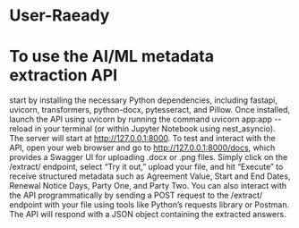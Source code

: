 # User-Raeady

# To use the AI/ML metadata extraction API
start by installing the necessary Python dependencies, including fastapi, uvicorn, transformers, python-docx, pytesseract, and Pillow. Once installed, launch the API using uvicorn by running the command uvicorn app:app --reload in your terminal (or within Jupyter Notebook using nest_asyncio). The server will start at http://127.0.0.1:8000. To test and interact with the API, open your web browser and go to http://127.0.0.1:8000/docs, which provides a Swagger UI for uploading .docx or .png files. Simply click on the /extract/ endpoint, select “Try it out,” upload your file, and hit “Execute” to receive structured metadata such as Agreement Value, Start and End Dates, Renewal Notice Days, Party One, and Party Two. You can also interact with the API programmatically by sending a POST request to the /extract/ endpoint with your file using tools like Python’s requests library or Postman. The API will respond with a JSON object containing the extracted answers.
